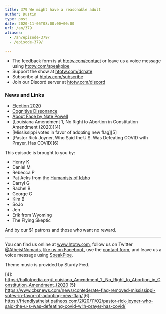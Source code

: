 ```yaml
---
title: 379 We might have a reasonable adult
author: Dustin
type: post
date: 2020-11-05T08:00:00+00:00
url: /an/379
aliases:
  - /an/episode-379/
  - /episode-379/

---
```

<div id="buzzsprout-player-10552730"></div><script src="https://www.buzzsprout.com/1983601/10552730-379-we-might-have-a-reasonable-adult.js?container_id=buzzsprout-player-10552730&player=small" type="text/javascript" charset="utf-8"></script>

<!--more-->

 * The feedback form is at [htotw.com/contact](https://htotw.com/contact) or leave us a voice message using <a href="https://htotw.com/speakpipe" target="_blank" rel="noopener noreferrer">htotw.com/speakpipe</a>
 * Support the show at <a href="https://htotw.com/donate" target="_blank" rel="payment noopener noreferrer">htotw.com/donate</a>
 * Subscribe at <a href="https://htotw.com/subscribe" target="_blank" rel="noopener noreferrer">htotw.com/subscribe</a>
 * Join our Discord server at <a href="https://htotw.com/discord" target="_blank" rel="noopener noreferrer">htotw.com/discord</a>

### News and Links

  * [Election 2020][1]
  * [Cognitive Dissonance][2]
  * [About Face by Nate Powell][3]
  * [Louisiana Amendment 1, No Right to Abortion in Constitution Amendment (2020)][4]
  * [Mississippi votes in favor of adopting new flag][5]
  * [Pastor Rick Joyner, Who Said the U.S. Was Defeating COVID with Prayer, Has COVID][6]

This episode is brought to you by:

  * Henry K
  * Daniel M
  * Rebecca P
  * Pat Acks from the <a href="https://www.humanistsofidaho.org" target="_blank" rel="noopener noreferrer">Humanists of Idaho</a>
  * Darryl G
  * Rachel B
  * George G
  * Kim B
  * SoJo
  * Jen
  * Erik from Wyoming
  * The Flying Skeptic

And by our $1 patrons and those who want no reward.

<hr width="500" />

You can find us online at <a href="https://www.htotw.com/" target="_blank" rel="noopener noreferrer">www.htotw.com</a>, follow us on Twitter <a href="https://twitter.com/AtheistNomads" target="_blank" rel="noopener noreferrer">@AtheistNomads</a>, <a href="https://htotw.com/facebook" target="_blank" rel="noopener noreferrer">like us on Facebook</a>, use the [contact form](https://htotw.com/contact), and leave us a voice message using <a href="https://htotw.com/speakpipe" target="_blank" rel="noopener noreferrer">SpeakPipe</a>.

Theme music is provided by Sturdy Fred.

 [1]: https://www.cnn.com/election/2020/results/president?iid=politics_election_bop
 [2]: https://dissonancepod.com/episode-547-aaron-rabinowitz-v4c-2019-part-9/
 [3]: https://popula.com/2019/02/24/about-face/
 [4]: https://ballotpedia.org/Louisiana_Amendment_1,_No_Right_to_Abortion_in_Constitution_Amendment_(2020
 [5]: https://www.cbsnews.com/news/confederate-flag-removed-mississippi-votes-in-favor-of-adopting-new-flag/
 [6]: https://friendlyatheist.patheos.com/2020/11/02/pastor-rick-joyner-who-said-the-u-s-was-defeating-covid-with-prayer-has-covid/
